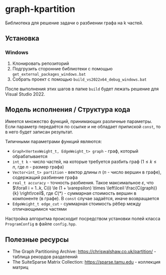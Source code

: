 # graph-kpartition

Библиотека для решение задачи о разбиении графа на k частей.

## Установка

### Windows
1. Клонировать репозиторий
2. Подгрузить сторонние библиотеки с помощью `get_external_packages_windows.bat`
3. Собрать проект с помощью `build_vs2022x64_debug_windows.bat`

После выполнения этих шагов в папке `build` будет лежать решение для Visual Studio 2022.

## Модель исполнения / Структура кода

Имеется множество функций, принимающих различные параметры. Если параметр передаётся по ссылке и не обладает припиской `const`, то в него будет записан результат.

Типичными параметрами функций являются:
- `Graph<VertexWeight_t, EdgeWeight_t> graph` - граф, который обрабатывается
- `int_t k` - число частей, на которые требуется разбить граф ($1 \le k \le n$, где $n$ - размер графа)
- `Vector<int_t> partition` - вектор длины $n$ ($n$ - число вершин в графе), содержащий разбиение графа
- `real_t accuracy` - точность разбиения. Такое максимальное $\varepsilon$, что $\forall i = 1..k, C(i) \le (1 + \varepsilon) \times \left\lceil \frac{C(graph)}{k} \right\rceil$, где $C(*)$ - суммарная стоимость вершин в компоненте (в графе). В `const` случае задаётся, иначе возвращается
- `EdgeWeight_t edge_cut` - суммарная стоимость рёбер между отличающимися частями

Настройка алгоритма происходит посредством установки полей класса `ProgramConfig` в файле `config.hpp`.

## Полезные ресурсы
- The Graph Partitioning Archive: https://chriswalshaw.co.uk/partition/ - таблица рекордов разделений
- The SuiteSparse Matrix Collection: https://sparse.tamu.edu - коллекция матриц

